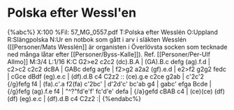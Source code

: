 # Polska efter Wessl'en

{%abc%}
X:100
%Fil: 57_MG_0557.pdf
T:Polska efter Wesslén
O:Uppland
R:Slängpolska
N:Ur en notbok som gått i arv i släkten Wesslén ([[Personer/Mats Wesslén]] är organisten i Överlövsta socken som tecknade ned många låtar efter [[Personer/Byss-Kalle]]). Ref. [[Personer/Per-Ulf Allmo]]
M:3/4
L:1/16
K:C
G2>e2 c2c2 (dc).B.A | (GA).B.c defg (ag).f.d | c2>c2 c2c2 dcBA | GABc defg agfe |
f2>g2 a2a2 (gf).e.d | e2>f2 g2g2 fedc | cGce dBdf (eg).e.c | (df).d.B c4 C2z2 ::
(ce).g.e c2ce g2ab | c'2c'2 {/g}fefg f4 | (fa).c'.a f2(fa) c'2bc' | d'2d'c' bc'ab g4 |
gabc' efga Bcde | {/g}fefg (ag).f.e f4 | "^?"fd'e'f' fc'd'e' defa | {/a}gefd cBAB c4 | 
(ce)(ce) (df)(df) (eg).e.c | (df).d.B c4 C2z2 :|
{%endabc%}
